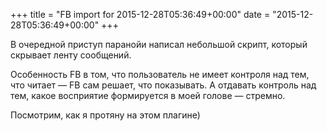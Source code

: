 +++
title = "FB import for 2015-12-28T05:36:49+00:00"
date = "2015-12-28T05:36:49+00:00"
+++

В очередной приступ паранойи написал небольшой скрипт, который скрывает ленту сообщений. 

Особенность FB в том, что пользователь не имеет контроля над тем, что читает — FB сам решает, что показывать. А отдавать контроль над тем, какое восприятие формируется в моей голове — стремно. 

Посмотрим, как я протяну на этом плагине)


